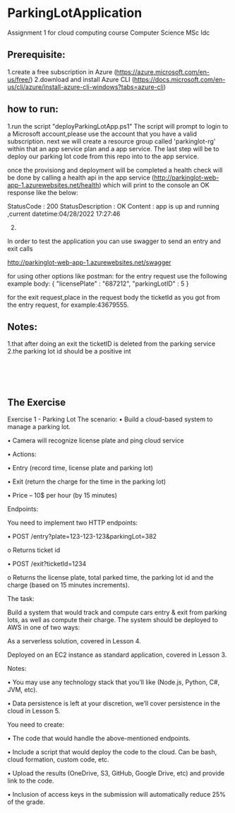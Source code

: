 # ParkingLotApplication

Assignment 1 for cloud computing course Computer Science MSc Idc

## Prerequisite:
1.create a free subscription in Azure (https://azure.microsoft.com/en-us/free/)
2.download and install Azure CLI (https://docs.microsoft.com/en-us/cli/azure/install-azure-cli-windows?tabs=azure-cli)

## how to run:
1.run the script "deployParkingLotApp.ps1"
The script will prompt to login to a Microsoft account,please use the account that you have a valid subscription.
next we will create a resource group called 'parkinglot-rg' within that an app service plan and a app service.
The last step will be to deploy our parking lot code from this repo into to the app service.

once the provisiong and deployment will be completed a health check will be done by calling a health api in the app service
(http://parkinglot-web-app-1.azurewebsites.net/health)
which will print to the console an OK response like the below:

StatusCode        : 200
StatusDescription : OK
Content           : app is up and running ,current datetime:04/28/2022 17:27:46

2.
In order to test the application you can use swagger to send an entry and exit calls 

http://parkinglot-web-app-1.azurewebsites.net/swagger

for using other options like postman:
for the entry request use the following  example body:
{
    "licensePlate" : "687212",
    "parkingLotID" : 5
}


for the exit request,place in the request body the ticketId as you got from the entry request, for example:43679555.


## Notes:
1.that after doing an exit the ticketID is deleted from the parking service<br>
2.the parking lot id should be a positive int

<br>
<br>
<br>




## The Exercise
Exercise 1 - Parking Lot The scenario: • Build a cloud-based system to manage a parking lot.

• Camera will recognize license plate and ping cloud service

• Actions:

• Entry (record time, license plate and parking lot)

• Exit (return the charge for the time in the parking lot)

• Price – 10$ per hour (by 15 minutes)

Endpoints:

You need to implement two HTTP endpoints:

• POST /entry?plate=123-123-123&parkingLot=382

o Returns ticket id

• POST /exit?ticketId=1234

o Returns the license plate, total parked time, the parking lot id and the charge (based on 15 minutes increments).

The task:

Build a system that would track and compute cars entry & exit from parking lots, as well as compute their charge. The system should be deployed to AWS in one of two ways:

As a serverless solution, covered in Lesson 4.

Deployed on an EC2 instance as standard application, covered in Lesson 3.

Notes:

• You may use any technology stack that you’ll like (Node.js, Python, C#, JVM, etc).

• Data persistence is left at your discretion, we’ll cover persistence in the cloud in Lesson 5.

You need to create:

• The code that would handle the above-mentioned endpoints.

• Include a script that would deploy the code to the cloud. Can be bash, cloud formation, custom code, etc.

• Upload the results (OneDrive, S3, GitHub, Google Drive, etc) and provide link to the code.

• Inclusion of access keys in the submission will automatically reduce 25% of the grade.
